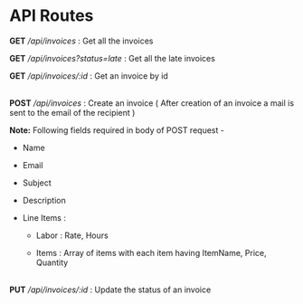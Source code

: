 # API Routes

**GET** */api/invoices* : Get all the invoices 

**GET** */api/invoices?status=late* : Get all the late invoices 

**GET** */api/invoices/:id* : Get an invoice by id


\
**POST** */api/invoices* : Create an invoice ( After creation of an invoice a mail is sent to the email of the recipient )

**Note:** Following fields required in body of POST request -

- Name
        
- Email
        
- Subject
        
- Description
        
- Line Items :
        
  - Labor : Rate, Hours
                
  - Items : Array of items with each item having ItemName, Price, Quantity
                

\
**PUT** */api/invoices/:id* : Update the status of an invoice
